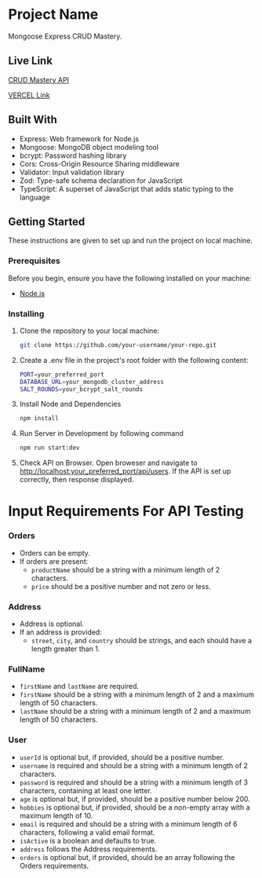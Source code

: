 # Project Name

Mongoose Express CRUD Mastery.

## Live Link

[CRUD Mastery API](https://crud.sharfuddin.com.bd)

[VERCEL Link](https://crud-xi-coral.vercel.app)

## Built With

- Express: Web framework for Node.js
- Mongoose: MongoDB object modeling tool
- bcrypt: Password hashing library
- Cors: Cross-Origin Resource Sharing middleware
- Validator: Input validation library
- Zod: Type-safe schema declaration for JavaScript
- TypeScript: A superset of JavaScript that adds static typing to the language

## Getting Started

These instructions are given to set up and run the project on local machine.

### Prerequisites

Before you begin, ensure you have the following installed on your machine:

- [Node.js](https://nodejs.org/)

### Installing

1. Clone the repository to your local machine:

   ```bash
   git clone https://github.com/your-username/your-repo.git
   ```

2. Create a .env file in the project's root folder with the following content:

   ```bash
   PORT=your_preferred_port
   DATABASE_URL=your_mongodb_cluster_address
   SALT_ROUNDS=your_bcrypt_salt_rounds
   ```

3. Install Node and Dependencies
   ```bash
   npm install
   ```
4. Run Server in Development by following command
   ```bash
   npm run start:dev
   ```
5. Check API on Browser. Open broweser and navigate to [http://localhost:your_preferred_port/api/users](http://localhost:your_preferred_port/api/users). If the API is set up correctly, then response displayed.

# Input Requirements For API Testing

### Orders

- Orders can be empty.
- If orders are present:
  - `productName` should be a string with a minimum length of 2 characters.
  - `price` should be a positive number and not zero or less.

### Address

- Address is optional.
- If an address is provided:
  - `street`, `city`, and `country` should be strings, and each should have a length greater than 1.

### FullName

- `firstName` and `lastName` are required.
- `firstName` should be a string with a minimum length of 2 and a maximum length of 50 characters.
- `lastName` should be a string with a minimum length of 2 and a maximum length of 50 characters.

### User

- `userId` is optional but, if provided, should be a positive number.
- `username` is required and should be a string with a minimum length of 2 characters.
- `password` is required and should be a string with a minimum length of 3 characters, containing at least one letter.
- `age` is optional but, if provided, should be a positive number below 200.
- `hobbies` is optional but, if provided, should be a non-empty array with a maximum length of 10.
- `email` is required and should be a string with a minimum length of 6 characters, following a valid email format.
- `isActive` is a boolean and defaults to true.
- `address` follows the Address requirements.
- `orders` is optional but, if provided, should be an array following the Orders requirements.
